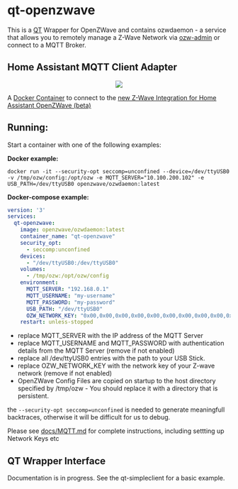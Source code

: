 # qt-openzwave
This is a [QT](https://www.qt.io) Wrapper for OpenZWave and contains ozwdaemon - a service that allows you to remotely manage a Z-Wave Network via [ozw-admin](https://github.com/OpenZWave/ozw-admin) or connect to a MQTT Broker.

## Home Assistant MQTT Client Adapter

<p align="center">
    <a href="http://bamboo.my-ho.st/bamboo/browse/OZW-OO/" alt="Build Status">
        <img src="http://bamboo.my-ho.st/bamboo/plugins/servlet/wittified/build-status/OZW-OO">
    </a>
</p>
  

A [Docker Container](https://hub.docker.com/r/openzwave/ozwdaemon) to connect to the [new Z-Wave Integration for Home Assistant OpenZWave (beta)](https://www.home-assistant.io/integrations/ozw/)

Running:
-------------
Start a container with one of the following examples:

**Docker example:**

```docker run -it --security-opt seccomp=unconfined --device=/dev/ttyUSB0 -v /tmp/ozw/config:/opt/ozw -e MQTT_SERVER="10.100.200.102" -e USB_PATH=/dev/ttyUSB0 openzwave/ozwdaemon:latest```

**Docker-compose example:** 
``` yaml
version: '3'
services:
  qt-openzwave:
    image: openzwave/ozwdaemon:latest
    container_name: "qt-openzwave"
    security_opt:
      - seccomp:unconfined
    devices:
      - "/dev/ttyUSB0:/dev/ttyUSB0"
    volumes:
      - /tmp/ozw:/opt/ozw/config
    environment:
      MQTT_SERVER: "192.168.0.1"
      MQTT_USERNAME: "my-username"
      MQTT_PASSWORD: "my-password"
      USB_PATH: "/dev/ttyUSB0"
      OZW_NETWORK_KEY: "0x00,0x00,0x00,0x00,0x00,0x00,0x00,0x00,0x00,0x00,0x00,0x00,0x00,0x00,0x00,0x00"
    restart: unless-stopped 
```
* replace MQTT_SERVER with the IP address of the MQTT Server
* replace MQTT_USERNAME and MQTT_PASSWORD with authentication details from the MQTT Server (remove if not enabled)
* replace all /dev/ttyUSB0 entries with the path to your USB Stick.
* replace OZW_NETWORK_KEY with the network key of your Z-wave network (remove if not enabled)
* OpenZWave Config Files are copied on startup to the host directory specified by /tmp/ozw - You should replace it with a directory that is persistent.

the `--security-opt seccomp=unconfined` is needed to generate meaningfull backtraces, otherwise it will be difficult for us to debug.

Please see [docs/MQTT.md](docs/MQTT.md) for complete instructions, including settting up Network Keys etc

## QT Wrapper Interface

Documentation is in progress. See the qt-simpleclient for a basic example. 
